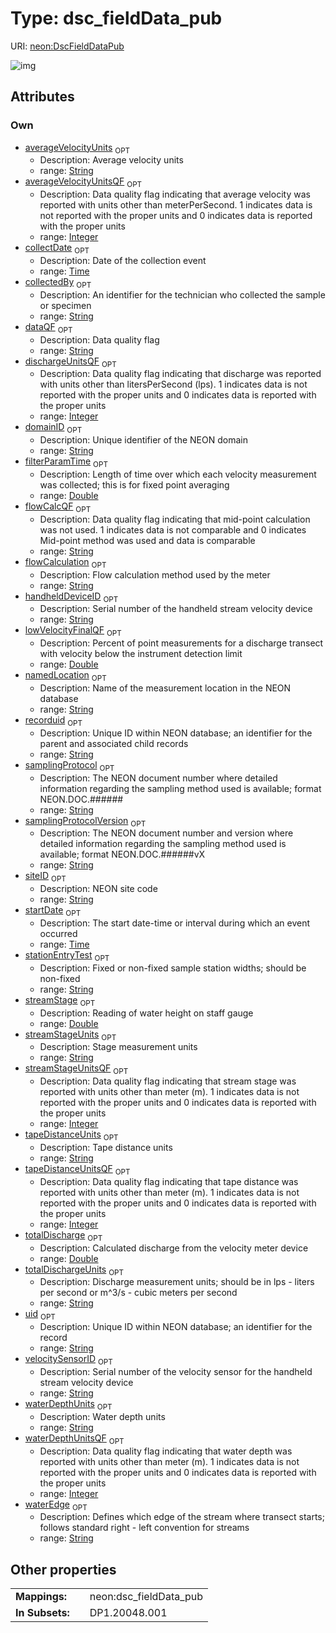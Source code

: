 
# Type: dsc_fieldData_pub




URI: [neon:DscFieldDataPub](https://data.neonscience.org/DscFieldDataPub)


![img](http://yuml.me/diagram/nofunky;dir:TB/class/[DscFieldDataPub&#124;uid:string%20%3F;domainID:string%20%3F;siteID:string%20%3F;samplingProtocol:string%20%3F;collectDate:time%20%3F;startDate:time%20%3F;samplingProtocolVersion:string%20%3F;collectedBy:string%20%3F;streamStage:double%20%3F;handheldDeviceID:string%20%3F;velocitySensorID:string%20%3F;filterParamTime:double%20%3F;stationEntryTest:string%20%3F;waterEdge:string%20%3F;totalDischarge:double%20%3F;totalDischargeUnits:string%20%3F;dataQF:string%20%3F;namedLocation:string%20%3F;averageVelocityUnits:string%20%3F;averageVelocityUnitsQF:integer%20%3F;dischargeUnitsQF:integer%20%3F;flowCalcQF:string%20%3F;flowCalculation:string%20%3F;lowVelocityFinalQF:double%20%3F;recorduid:string%20%3F;streamStageUnits:string%20%3F;streamStageUnitsQF:integer%20%3F;tapeDistanceUnits:string%20%3F;tapeDistanceUnitsQF:integer%20%3F;waterDepthUnits:string%20%3F;waterDepthUnitsQF:integer%20%3F])

## Attributes


### Own

 * [averageVelocityUnits](averageVelocityUnits.md)  <sub>OPT</sub>
    * Description: Average velocity units
    * range: [String](types/String.md)
 * [averageVelocityUnitsQF](averageVelocityUnitsQF.md)  <sub>OPT</sub>
    * Description: Data quality flag indicating that average velocity was reported with units other than meterPerSecond. 1 indicates data is not reported with the proper units and 0 indicates data is reported with the proper units
    * range: [Integer](types/Integer.md)
 * [collectDate](collectDate.md)  <sub>OPT</sub>
    * Description: Date of the collection event
    * range: [Time](types/Time.md)
 * [collectedBy](collectedBy.md)  <sub>OPT</sub>
    * Description: An identifier for the technician who collected the sample or specimen
    * range: [String](types/String.md)
 * [dataQF](dataQF.md)  <sub>OPT</sub>
    * Description: Data quality flag
    * range: [String](types/String.md)
 * [dischargeUnitsQF](dischargeUnitsQF.md)  <sub>OPT</sub>
    * Description: Data quality flag indicating that discharge was reported with units other than litersPerSecond (lps). 1 indicates data is not reported with the proper units and 0 indicates data is reported with the proper units
    * range: [Integer](types/Integer.md)
 * [domainID](domainID.md)  <sub>OPT</sub>
    * Description: Unique identifier of the NEON domain
    * range: [String](types/String.md)
 * [filterParamTime](filterParamTime.md)  <sub>OPT</sub>
    * Description: Length of time over which each velocity measurement was collected; this is for fixed point averaging
    * range: [Double](types/Double.md)
 * [flowCalcQF](flowCalcQF.md)  <sub>OPT</sub>
    * Description: Data quality flag indicating that mid-point calculation was not used. 1 indicates data is not comparable and 0 indicates Mid-point method was used and data is comparable
    * range: [String](types/String.md)
 * [flowCalculation](flowCalculation.md)  <sub>OPT</sub>
    * Description: Flow calculation method used by the meter
    * range: [String](types/String.md)
 * [handheldDeviceID](handheldDeviceID.md)  <sub>OPT</sub>
    * Description: Serial number of the handheld stream velocity device
    * range: [String](types/String.md)
 * [lowVelocityFinalQF](lowVelocityFinalQF.md)  <sub>OPT</sub>
    * Description: Percent of point measurements for a discharge transect with velocity below the instrument detection limit
    * range: [Double](types/Double.md)
 * [namedLocation](namedLocation.md)  <sub>OPT</sub>
    * Description: Name of the measurement location in the NEON database
    * range: [String](types/String.md)
 * [recorduid](recorduid.md)  <sub>OPT</sub>
    * Description: Unique ID within NEON database; an identifier for the parent and associated child records
    * range: [String](types/String.md)
 * [samplingProtocol](samplingProtocol.md)  <sub>OPT</sub>
    * Description: The NEON document number where detailed information regarding the sampling method used is available; format NEON.DOC.######
    * range: [String](types/String.md)
 * [samplingProtocolVersion](samplingProtocolVersion.md)  <sub>OPT</sub>
    * Description: The NEON document number and version where detailed information regarding the sampling method used is available; format NEON.DOC.######vX
    * range: [String](types/String.md)
 * [siteID](siteID.md)  <sub>OPT</sub>
    * Description: NEON site code
    * range: [String](types/String.md)
 * [startDate](startDate.md)  <sub>OPT</sub>
    * Description: The start date-time or interval during which an event occurred
    * range: [Time](types/Time.md)
 * [stationEntryTest](stationEntryTest.md)  <sub>OPT</sub>
    * Description: Fixed or non-fixed sample station widths; should be non-fixed
    * range: [String](types/String.md)
 * [streamStage](streamStage.md)  <sub>OPT</sub>
    * Description: Reading of water height on staff gauge
    * range: [Double](types/Double.md)
 * [streamStageUnits](streamStageUnits.md)  <sub>OPT</sub>
    * Description: Stage measurement units
    * range: [String](types/String.md)
 * [streamStageUnitsQF](streamStageUnitsQF.md)  <sub>OPT</sub>
    * Description: Data quality flag indicating that stream stage was reported with units other than meter (m). 1 indicates data is not reported with the proper units and 0 indicates data is reported with the proper units
    * range: [Integer](types/Integer.md)
 * [tapeDistanceUnits](tapeDistanceUnits.md)  <sub>OPT</sub>
    * Description: Tape distance units
    * range: [String](types/String.md)
 * [tapeDistanceUnitsQF](tapeDistanceUnitsQF.md)  <sub>OPT</sub>
    * Description: Data quality flag indicating that tape distance was reported with units other than meter (m). 1 indicates data is not reported with the proper units and 0 indicates data is reported with the proper units
    * range: [Integer](types/Integer.md)
 * [totalDischarge](totalDischarge.md)  <sub>OPT</sub>
    * Description: Calculated discharge from the velocity meter device
    * range: [Double](types/Double.md)
 * [totalDischargeUnits](totalDischargeUnits.md)  <sub>OPT</sub>
    * Description: Discharge measurement units; should be in lps - liters per second or m^3/s - cubic meters per second
    * range: [String](types/String.md)
 * [uid](uid.md)  <sub>OPT</sub>
    * Description: Unique ID within NEON database; an identifier for the record
    * range: [String](types/String.md)
 * [velocitySensorID](velocitySensorID.md)  <sub>OPT</sub>
    * Description: Serial number of the velocity sensor for the handheld stream velocity device
    * range: [String](types/String.md)
 * [waterDepthUnits](waterDepthUnits.md)  <sub>OPT</sub>
    * Description: Water depth units
    * range: [String](types/String.md)
 * [waterDepthUnitsQF](waterDepthUnitsQF.md)  <sub>OPT</sub>
    * Description: Data quality flag indicating that water depth was reported with units other than meter (m). 1 indicates data is not reported with the proper units and 0 indicates data is reported with the proper units
    * range: [Integer](types/Integer.md)
 * [waterEdge](waterEdge.md)  <sub>OPT</sub>
    * Description: Defines which edge of the stream where transect starts; follows standard right - left convention for streams
    * range: [String](types/String.md)

## Other properties

|  |  |  |
| --- | --- | --- |
| **Mappings:** | | neon:dsc_fieldData_pub |
| **In Subsets:** | | DP1.20048.001 |

